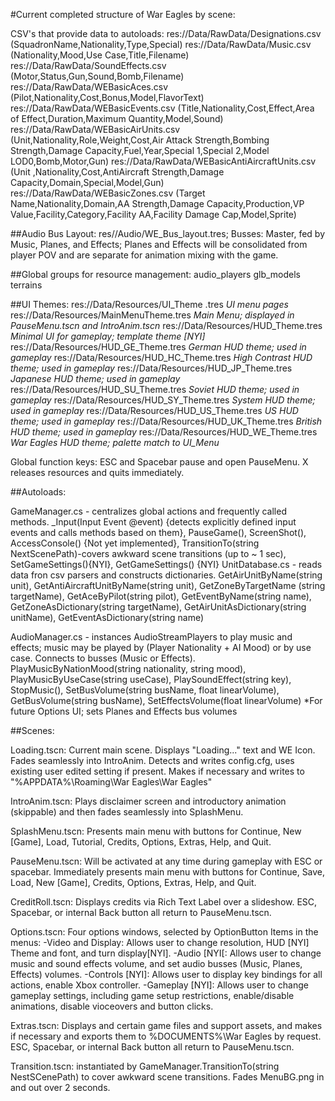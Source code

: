 #Current completed structure of War Eagles by scene:

CSV's that provide data to autoloads:
res://Data/RawData/Designations.csv (SquadronName,Nationality,Type,Special)
res://Data/RawData/Music.csv (Nationality,Mood,Use Case,Title,Filename) 
res://Data/RawData/SoundEffects.csv (Motor,Status,Gun,Sound,Bomb,Filename)
res://Data/RawData/WEBasicAces.csv (Pilot,Nationality,Cost,Bonus,Model,FlavorText)
res://Data/RawData/WEBasicEvents.csv (Title,Nationality,Cost,Effect,Area of Effect,Duration,Maximum Quantity,Model,Sound)
res://Data/RawData/WEBasicAirUnits.csv (Unit,Nationality,Role,Weight,Cost,Air Attack Strength,Bombing Strength,Damage Capacity,Fuel,Year,Special 1,Special 2,Model LOD0,Bomb,Motor,Gun)
res://Data/RawData/WEBasicAntiAircraftUnits.csv (Unit ,Nationality,Cost,AntiAircraft Strength,Damage Capacity,Domain,Special,Model,Gun)
res://Data/RawData/WEBasicZones.csv (Target Name,Nationality,Domain,AA Strength,Damage Capacity,Production,VP Value,Facility,Category,Facility AA,Facility Damage Cap,Model,Sprite)


##Audio Bus Layout: res//Audio/WE_Bus_layout.tres; Busses: Master, fed by Music, Planes, and Effects;  Planes and Effects will be consolidated from player POV and are separate for animation mixing with the game.

##Global groups for resource management:
audio_players
glb_models
terrains

##UI Themes: res://Data/Resources/UI_Theme .tres  *UI menu pages*
		   res://Data/Resources/MainMenuTheme.tres  *Main Menu; displayed in PauseMenu.tscn and IntroAnim.tscn*
		   res://Data/Resources/HUD_Theme.tres  *Minimal UI for gameplay; template theme [NYI]*
		   res://Data/Resources/HUD_GE_Theme.tres  *German HUD theme; used in gameplay*
		   res://Data/Resources/HUD_HC_Theme.tres  *High Contrast HUD theme; used in gameplay*
		   res://Data/Resources/HUD_JP_Theme.tres  *Japanese HUD theme; used in gameplay*
		   res://Data/Resources/HUD_SU_Theme.tres  *Soviet HUD theme; used in gameplay*
		   res://Data/Resources/HUD_SY_Theme.tres  *System HUD theme; used in gameplay*
		   res://Data/Resources/HUD_US_Theme.tres  *US HUD theme; used in gameplay*
		   res://Data/Resources/HUD_UK_Theme.tres  *British HUD theme; used in gameplay*
		   res://Data/Resources/HUD_WE_Theme.tres  *War Eagles HUD theme; palette match to UI_Menu*

Global function keys: ESC and Spacebar pause and open PauseMenu.
X releases resources and quits immediately.

		    
##Autoloads:

GameManager.cs - centralizes global actions and frequently called methods.
	 _Input(Input Event @event) {detects explicitly defined input events and calls methods based on them}, PauseGame(), ScreenShot(), AccessConsole() {Not yet implemented}, TransitionTo(string NextScenePath)-covers awkward scene transitions (up to ~ 1 sec), SetGameSettings(){NYI}, GetGameSettings() {NYI}
UnitDatabase.cs - reads data fron csv parsers and constructs dictionaries.
	GetAirUnitByName(string unit), GetAntiAircraftUnitByName(string unit), GetZoneByTargetName		(string targetName), GetAceByPilot(string pilot), GetEventByName(string name), 		GetZoneAsDictionary(string targetName), GetAirUnitAsDictionary(string unitName), 		GetEventAsDictionary(string name)

AudioManager.cs - instances AudioStreamPlayers to play music and effects; music may be played by (Player Nationality + AI Mood) or by use case.  Connects to busses (Music or Effects).
	PlayMusicByNationMood(string nationality, string mood), PlayMusicByUseCase(string useCase),  		PlaySoundEffect(string key), StopMusic(), SetBusVolume(string busName, float linearVolume), 		GetBusVolume(string busName), SetEffectsVolume(float linearVolume) *For future Options UI; sets 	Planes and Effects bus volumes

##Scenes:

Loading.tscn:  Current main scene. Displays "Loading..." text and WE Icon. Fades seamlessly into IntroAnim.  Detects and writes config.cfg, uses existing user edited setting if present.  Makes if necessary and writes to "%APPDATA%\Roaming\War Eagles\War Eagles"

IntroAnim.tscn: Plays disclaimer screen and introductory animation (skippable) and then fades seamlessly into SplashMenu. 

SplashMenu.tscn:  Presents main menu with buttons for Continue, New [Game], Load, Tutorial, Credits, Options, Extras, Help, and Quit.

PauseMenu.tscn: Will be activated at any time during gameplay with ESC or spacebar.  Immediately presents main menu with buttons for Continue, Save, Load, New [Game], Credits, Options, Extras, Help, and Quit.

CreditRoll.tscn: Displays credits via Rich Text Label over a slideshow.  ESC, Spacebar, or internal Back button all return to PauseMenu.tscn.

Options.tscn:  Four options windows, selected by OptionButton Items in the menus:
-Video and Display:  Allows user to change resolution, HUD [NYI] Theme and font, and turn display[NYI].
-Audio [NYI[:  Allows user to change music and sound effects volume, and set audio busses (Music, Planes, Effects) volumes. 
-Controls [NYI]:  Allows user to display key bindings for all actions, enable Xbox controller.
-Gameplay  [NYI]:  Allows user to change gameplay settings, including game setup restrictions, enable/disable animations, disable vioceovers and button clicks.

Extras.tscn: Displays and certain game files and support assets, and  makes if necessary and exports them to %DOCUMENTS%\War Eagles by request.  ESC, Spacebar, or internal Back button all return to PauseMenu.tscn.

Transition.tscn: instantiated by GameManager.TransitionTo(string NestSCenePath) to cover awkward scene transitions. Fades MenuBG.png in and out over 2 seconds.